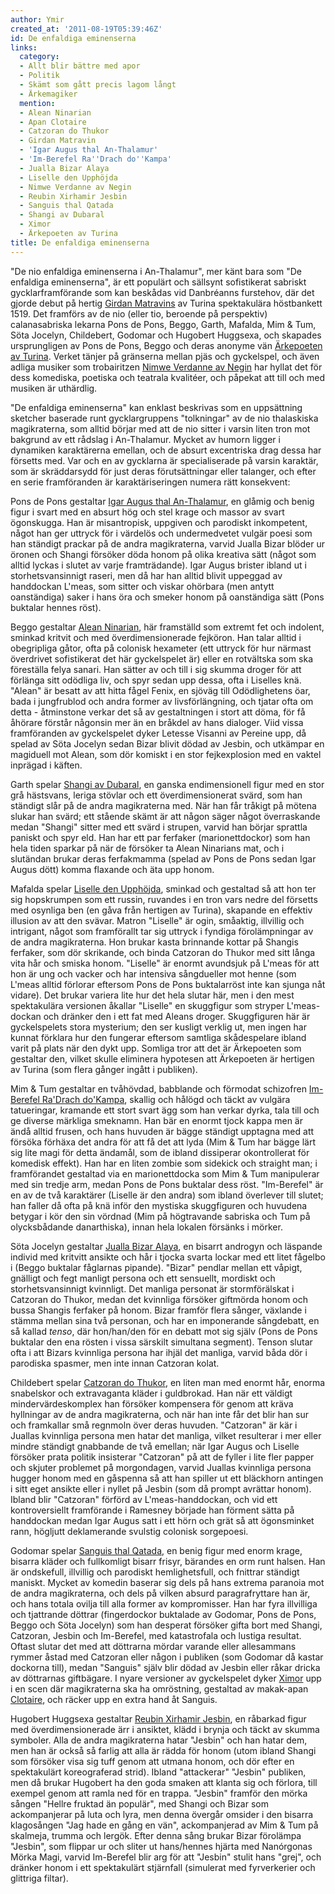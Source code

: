 ```yaml
---
author: Ymir
created_at: '2011-08-19T05:39:46Z'
id: De enfaldiga eminenserna
links:
  category:
  - Allt blir bättre med apor
  - Politik
  - Skämt som gått precis lagom långt
  - Ärkemagiker
  mention:
  - Alean Ninarian
  - Apan Clotaire
  - Catzoran do Thukor
  - Girdan Matravin
  - 'Igar Augus thal An-Thalamur'
  - 'Im-Berefel Ra''Drach do''Kampa'
  - Jualla Bizar Alaya
  - Liselle den Upphöjda
  - Nimwe Verdanne av Negin
  - Reubin Xirhamir Jesbin
  - Sanguis thal Qatada
  - Shangi av Dubaral
  - Ximor
  - Ärkepoeten av Turina
title: De enfaldiga eminenserna
---
```


"De nio enfaldiga eminenserna i An-Thalamur", mer känt bara som "De enfaldiga eminenserna", är ett
populärt och sällsynt sofistikerat sabriskt gycklarframförande som kan beskådas vid Danbréanns
furstehov, där det gjorde debut på hertig [Girdan Matravins] av Turina spektakulära höstbankett
1519. Det framförs av de nio (eller tio, beroende på perspektiv) calanasabriska lekarna Pons de
Pons, Beggo, Garth, Mafalda, Mim & Tum, Söta Jocelyn, Childebert, Godomar och Hugobert Huggsexa, och
skapades ursprungligen av Pons de Pons, Beggo och deras anonyme vän [Ärkepoeten av Turina]. Verket
tänjer på gränserna mellan pjäs och gyckelspel, och även adliga musiker som trobairitzen [Nimwe
Verdanne av Negin] har hyllat det för dess komediska, poetiska och teatrala kvalitéer, och påpekat
att till och med musiken är uthärdlig.

"De enfaldiga eminenserna" kan enklast beskrivas som en uppsättning sketcher baserade runt
gycklargruppens "tolkningar" av de nio thalaskiska magikraterna, som alltid börjar med att de nio
sitter i varsin liten tron mot bakgrund av ett rådslag i An-Thalamur. Mycket av humorn ligger i
dynamiken karaktärerna emellan, och de absurt excentriska drag dessa har försetts med. Var och en av
gycklarna är specialiserade på varsin karaktär, som är skräddarsydd för just deras förutsättningar
eller talanger, och efter en serie framföranden är karaktäriseringen numera rätt konsekvent:

Pons de Pons gestaltar [Igar Augus thal An-Thalamur], en glåmig och benig figur i svart med en
absurt hög och stel krage och massor av svart ögonskugga. Han är misantropisk, uppgiven och
parodiskt inkompetent, något han ger uttryck för i värdelös och undermedvetet vulgär poesi som han
ständigt prackar på de andra magikraterna, varvid Jualla Bizar blöder ur öronen och Shangi försöker
döda honom på olika kreativa sätt (något som alltid lyckas i slutet av varje framträdande). Igar
Augus brister ibland ut i storhetsvansinnigt raseri, men då har han alltid blivit uppeggad av
handdockan L'meas, som sitter och viskar ohörbara (men antytt oanständiga) saker i hans öra och
smeker honom på oanständiga sätt (Pons buktalar hennes röst).

Beggo gestaltar [Alean Ninarian], här framställd som extremt fet och indolent, sminkad kritvit och
med överdimensionerade fejköron. Han talar alltid i obegripliga gåtor, ofta på colonisk hexameter
(ett uttryck för hur närmast överdrivet sofistikerat det här gyckelspelet är) eller en rotvältska
som ska föreställa felya sanari. Han sätter av och till i sig skumma droger för att förlänga sitt
odödliga liv, och spyr sedan upp dessa, ofta i Liselles knä. "Alean" är besatt av att hitta fågel
Fenix, en sjöväg till Odödlighetens öar, bada i jungfrublod och andra former av livsförlängning, och
tjatar ofta om detta - åtminstone verkar det så av gestaltningen i stort att döma, för få åhörare
förstår någonsin mer än en bråkdel av hans dialoger. Viid vissa framföranden av gyckelspelet dyker
Letesse Visanni av Pereine upp, då spelad av Söta Jocelyn sedan Bizar blivit dödad av Jesbin, och
utkämpar en magiduell mot Alean, som dör komiskt i en stor fejkexplosion med en vaktel inprägad i
käften.

Garth spelar [Shangi av Dubaral], en ganska endimensionell figur med en stor grå hästsvans, leriga
stövlar och ett överdimensionerat svärd, som han ständigt slår på de andra magikraterna med. När han
får tråkigt på mötena slukar han svärd; ett stående skämt är att någon säger något överraskande
medan "Shangi" sitter med ett svärd i strupen, varvid han börjar sprattla paniskt och spyr eld. Han
har ett par ferfaker (marionettdockor) som han hela tiden sparkar på när de försöker ta Alean
Ninarians mat, och i slutändan brukar deras ferfakmamma (spelad av Pons de Pons sedan Igar Augus
dött) komma flaxande och äta upp honom.

Mafalda spelar [Liselle den Upphöjda], sminkad och gestaltad så att hon ter sig hopskrumpen som ett
russin, ruvandes i en tron vars nedre del försetts med osynliga ben (en gåva från hertigen av
Turina), skapande en effektiv illusion av att den svävar. Matron "Liselle" är ogin, småaktig,
illvillig och intrigant, något som framförallt tar sig uttryck i fyndiga förolämpningar av de andra
magikraterna. Hon brukar kasta brinnande kottar på Shangis ferfaker, som dör skrikande, och binda
Catzoran do Thukor med sitt långa vita hår och smiska honom. "Liselle" är enormt avundsjuk på L'meas
för att hon är ung och vacker och har intensiva sångdueller mot henne (som L'meas alltid förlorar
eftersom Pons de Pons buktalarröst inte kan sjunga nåt vidare). Det brukar variera lite hur det hela
slutar här, men i den mest spektakulära versionen åkallar "Liselle" en skuggfigur som stryper
L'meas-dockan och dränker den i ett fat med Aleans droger. Skuggfiguren här är gyckelspelets stora
mysterium; den ser kusligt verklig ut, men ingen har kunnat förklara hur den fungerar eftersom
samtliga skådespelare ibland varit på plats när den dykt upp. Somliga tror att det är Ärkepoeten som
gestaltar den, vilket skulle eliminera hypotesen att Ärkepoeten är hertigen av Turina (som flera
gånger ingått i publiken).

Mim & Tum gestaltar en tvåhövdad, babblande och förmodat schizofren [Im-Berefel Ra'Drach do'Kampa],
skallig och hålögd och täckt av vulgära tatueringar, kramande ett stort svart ägg som han verkar
dyrka, tala till och ge diverse märkliga smeknamn. Han bär en enormt tjock kappa men är ändå alltid
frusen, och hans huvuden är bägge ständigt upptagna med att försöka förhäxa det andra för att få det
att lyda (Mim & Tum har bägge lärt sig lite magi för detta ändamål, som de ibland dissiperar
okontrollerat för komedisk effekt). Han har en liten zombie som sidekick och straight man; i
framförandet gestaltad via en marionettdocka som Mim & Tum manipulerar med sin tredje arm, medan
Pons de Pons buktalar dess röst. "Im-Berefel" är en av de två karaktärer (Liselle är den andra) som
ibland överlever till slutet; han faller då ofta på knä inför den mystiska skuggfiguren och huvudena
betygar i kör den sin vördnad (Mim på högtravande sabriska och Tum på olycksbådande danarthiska),
innan hela lokalen försänks i mörker.

Söta Jocelyn gestaltar [Jualla Bizar Alaya], en bisarrt androgyn och läspande individ med kritvitt
ansikte och hår i tjocka svarta lockar med ett litet fågelbo i (Beggo buktalar fåglarnas pipande).
"Bizar" pendlar mellan ett våpigt, gnälligt och fegt manligt persona och ett sensuellt, mordiskt och
storhetsvansinnigt kvinnligt. Det manliga personat är stormförälskat i Catzoran do Thukor, medan det
kvinnliga försöker giftmörda honom och bussa Shangis ferfaker på honom. Bizar framför flera sånger,
växlande i stämma mellan sina två personan, och har en imponerande sångdebatt, en så kallad *tenso*,
där hon/han/den för en debatt mot sig själv (Pons de Pons buktalar den ena rösten i vissa särskilt
simultana segment). Tenson slutar ofta i att Bizars kvinnliga persona har ihjäl det manliga, varvid
båda dör i parodiska spasmer, men inte innan Catzoran kolat.

Childebert spelar [Catzoran do Thukor], en liten man med enormt hår, enorma snabelskor och
extravaganta kläder i guldbrokad. Han när ett väldigt mindervärdeskomplex han försöker kompensera
för genom att kräva hyllningar av de andra magikraterna, och när han inte får det blir han sur och
framkallar små regnmoln över deras huvuden. "Catzoran" är kär i Juallas kvinnliga persona men hatar
det manliga, vilket resulterar i mer eller mindre ständigt gnabbande de två emellan; när Igar Augus
och Liselle försöker prata politik insisterar "Catzoran" på att de fyller i lite fler papper och
skjuter problemet på morgondagen, varvid Juallas kvinnliga persona hugger honom med en gåspenna så
att han spiller ut ett bläckhorn antingen i sitt eget ansikte eller i nyllet på Jesbin (som då
prompt avrättar honom). Ibland blir "Catzoran" förförd av L'meas-handdockan, och vid ett
kontroversiellt framförande i Ramesney började han förment sätta på handdockan medan Igar Augus satt
i ett hörn och grät så att ögonsminket rann, högljutt deklamerande svulstig colonisk sorgepoesi.

Godomar spelar [Sanguis thal Qatada], en benig figur med enorm krage, bisarra kläder och fullkomligt
bisarr frisyr, bärandes en orm runt halsen. Han är ondskefull, illvillig och parodiskt
hemlighetsfull, och fnittrar ständigt maniskt. Mycket av komedin baserar sig dels på hans extrema
paranoia mot de andra magikraterna, och dels på vilken absurd paragrafryttare han är, och hans
totala ovilja till alla former av kompromisser. Han har fyra illvilliga och tjattrande döttrar
(fingerdockor buktalade av Godomar, Pons de Pons, Beggo och Söta Jocelyn) som han desperat försöker
gifta bort med Shangi, Catzoran, Jesbin och Im-Berefel, med katastrofala och lustiga resultat.
Oftast slutar det med att döttrarna mördar varande eller allesammans rymmer åstad med Catzoran eller
någon i publiken (som Godomar då kastar dockorna till), medan "Sanguis" själv blir dödad av Jesbin
eller råkar dricka av döttrarnas giftbägare. I nyare versioner av gyckelspelet dyker [Ximor] upp i
en scen där magikraterna ska ha omröstning, gestaltad av makak-apan [Clotaire], och räcker upp en
extra hand åt Sanguis.

Hugobert Huggsexa gestaltar [Reubin Xirhamir Jesbin], en råbarkad figur med överdimensionerade ärr i
ansiktet, klädd i brynja och täckt av skumma symboler. Alla de andra magikraterna hatar "Jesbin" och
han hatar dem, men han är också så farlig att alla är rädda för honom (utom ibland Shangi som
försöker visa sig tuff genom att utmana honom, och dör efter en spektakulärt koreograferad strid).
Ibland "attackerar" "Jesbin" publiken, men då brukar Hugobert ha den goda smaken att klanta sig och
förlora, till exempel genom att ramla ned för en trappa. "Jesbin" framför den mörka sången "Hellre
fruktad än populär", med Shangi och Bizar som ackompanjerar på luta och lyra, men denna övergår
omsider i den bisarra klagosången "Jag hade en gång en vän", ackompanjerad av Mim & Tum på skalmeja,
trumma och lergök. Efter denna sång brukar Bizar förolämpa "Jesbin", som flippar ur och sliter ut
hans/hennes hjärta med Nanórgonas Mörka Magi, varvid Im-Berefel blir arg för att "Jesbin" stulit
hans "grej", och dränker honom i ett spektakulärt stjärnfall (simulerat med fyrverkerier och
glittriga filtar).

  [Girdan Matravins]: Girdan_Matravin
  [Ärkepoeten av Turina]: Ärkepoeten_av_Turina
  [Nimwe Verdanne av Negin]: Nimwe_Verdanne_av_Negin
  [Igar Augus thal An-Thalamur]: Igar_Augus_thal_An-Thalamur
  [Alean Ninarian]: Alean_Ninarian
  [Shangi av Dubaral]: Shangi_av_Dubaral
  [Liselle den Upphöjda]: Liselle_den_Upphöjda
  [Im-Berefel Ra'Drach do'Kampa]: Im-Berefel_RaDrach_doKampa
  [Jualla Bizar Alaya]: Jualla_Bizar_Alaya
  [Catzoran do Thukor]: Catzoran_do_Thukor
  [Sanguis thal Qatada]: Sanguis_thal_Qatada
  [Ximor]: Ximor
  [Clotaire]: Apan_Clotaire
  [Reubin Xirhamir Jesbin]: Reubin_Xirhamir_Jesbin